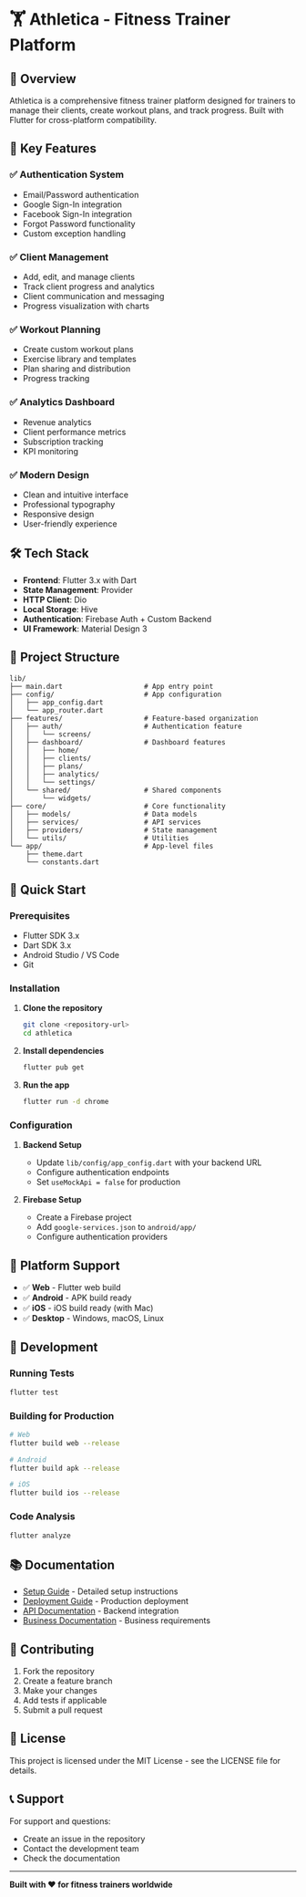 # 🏋️ Athletica - Fitness Trainer Platform

## 📱 **Overview**

Athletica is a comprehensive fitness trainer platform designed for trainers to manage their clients, create workout plans, and track progress. Built with Flutter for cross-platform compatibility.

## 🎯 **Key Features**

### ✅ **Authentication System**
- Email/Password authentication
- Google Sign-In integration
- Facebook Sign-In integration
- Forgot Password functionality
- Custom exception handling

### ✅ **Client Management**
- Add, edit, and manage clients
- Track client progress and analytics
- Client communication and messaging
- Progress visualization with charts

### ✅ **Workout Planning**
- Create custom workout plans
- Exercise library and templates
- Plan sharing and distribution
- Progress tracking

### ✅ **Analytics Dashboard**
- Revenue analytics
- Client performance metrics
- Subscription tracking
- KPI monitoring

### ✅ **Modern Design**
- Clean and intuitive interface
- Professional typography
- Responsive design
- User-friendly experience

## 🛠️ **Tech Stack**

- **Frontend**: Flutter 3.x with Dart
- **State Management**: Provider
- **HTTP Client**: Dio
- **Local Storage**: Hive
- **Authentication**: Firebase Auth + Custom Backend
- **UI Framework**: Material Design 3

## 📁 **Project Structure**

```
lib/
├── main.dart                    # App entry point
├── config/                      # App configuration
│   ├── app_config.dart
│   └── app_router.dart
├── features/                    # Feature-based organization
│   ├── auth/                    # Authentication feature
│   │   └── screens/
│   ├── dashboard/               # Dashboard features
│   │   ├── home/
│   │   ├── clients/
│   │   ├── plans/
│   │   ├── analytics/
│   │   └── settings/
│   └── shared/                  # Shared components
│       └── widgets/
├── core/                        # Core functionality
│   ├── models/                  # Data models
│   ├── services/                # API services
│   ├── providers/               # State management
│   └── utils/                   # Utilities
└── app/                         # App-level files
    ├── theme.dart
    └── constants.dart
```

## 🚀 **Quick Start**

### **Prerequisites**
- Flutter SDK 3.x
- Dart SDK 3.x
- Android Studio / VS Code
- Git

### **Installation**

1. **Clone the repository**
   ```bash
   git clone <repository-url>
   cd athletica
   ```

2. **Install dependencies**
   ```bash
   flutter pub get
   ```

3. **Run the app**
   ```bash
   flutter run -d chrome
   ```

### **Configuration**

1. **Backend Setup**
   - Update `lib/config/app_config.dart` with your backend URL
   - Configure authentication endpoints
   - Set `useMockApi = false` for production

2. **Firebase Setup**
   - Create a Firebase project
   - Add `google-services.json` to `android/app/`
   - Configure authentication providers

## 📱 **Platform Support**

- ✅ **Web** - Flutter web build
- ✅ **Android** - APK build ready
- ✅ **iOS** - iOS build ready (with Mac)
- ✅ **Desktop** - Windows, macOS, Linux

## 🔧 **Development**

### **Running Tests**
```bash
flutter test
```

### **Building for Production**
```bash
# Web
flutter build web --release

# Android
flutter build apk --release

# iOS
flutter build ios --release
```

### **Code Analysis**
```bash
flutter analyze
```

## 📚 **Documentation**

- [Setup Guide](SETUP.md) - Detailed setup instructions
- [Deployment Guide](DEPLOYMENT.md) - Production deployment
- [API Documentation](API.md) - Backend integration
- [Business Documentation](business/) - Business requirements

## 🤝 **Contributing**

1. Fork the repository
2. Create a feature branch
3. Make your changes
4. Add tests if applicable
5. Submit a pull request

## 📄 **License**

This project is licensed under the MIT License - see the LICENSE file for details.

## 📞 **Support**

For support and questions:
- Create an issue in the repository
- Contact the development team
- Check the documentation

---

**Built with ❤️ for fitness trainers worldwide**